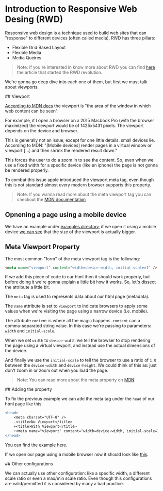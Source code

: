 # Introduction to Responsive Web Desing (RWD)

Responsive web design is a technique used to build web sites that can "response" to different devices (often called media). RWD has three pillars:

- Flexible Grid Based Layout
- Flexible Media
- Media Queires

> Note:
> If you're interested in know more about RWD you can find [here](https://alistapart.com/article/responsive-web-design/) the article that started the RWD revolution.

We're gonna go deep dive into each one of them, but first we must talk about viewports.

## Viewport

[According to MDN docs](https://developer.mozilla.org/en-US/docs/Mozilla/Mobile/Viewport_meta_tag) the viewport is "the area of the window in which web content can be seen".

For example, if I open a browser on a 2015 Macbook Pro (with the browser maximized) the viewport would be of 1425x5431 pixels. The viewport depends on the device and browser.

This is generally not an issue, except for one little details: small devices lie. According to MDN: "[Mobile devices] render pages in a virtual window or viewport [...] and then shrink the rendered result down."

This forces the user to do a zoom in to see the content. So, even when we use a fixed width for a specific device (like an iphone) the page is not gonna be rendered properly.

To combat this issue apple introduced the viewport meta tag, even though this is not standard almost every modern browser supports this property.

> Note:
> If you wanna read more about the meta viewport tag you can checkout the [MDN documentation](https://developer.mozilla.org/en-US/docs/Mozilla/Mobile/Viewport_meta_tag)

## Opnening a page using a mobile device

We have an example under [examples directory](examples/001-no-vieport.html), if we open it using a mobile device [we can see](screenshots/001-no-viewport.png) that the size of the viewport is actually bigger.

## Meta Viewport Property

The most common "form" of the meta viewport tag is the following:

```html
<meta name="viewport" content="width=device-width, initial-scale=1" />
```

If we add this piece of code to our html then it should work properly, but before doing it we're gonna explain a little bit how it works. So, let's dissect the attribute a little bit.

The `meta` tag is used to represents data about our html page (metadata).

The `name` attribute is set to `viewport` to indicate browsers to apply some values when we're visiting the page using a narrow device (i.e. mobile).

The attribute `content` is where all the magic happens. `content` can a comma-separated string value. In this case we're passing to parameters: `width` and `initial-scale`.

When we set `width` to `device-width` we tell the browser to stop rendering the page using a virtual viewport, and instead use the actual dimensions of the device.

And finally we use the `initial-scale` to tell the browser to use a ratio of `1.0` between the `device-wdith` and `device-height`. We could think of this as: just don't zoom in or zoom out when you load the page.

> Note:
> You can read more about the meta property on [MDN](https://developer.mozilla.org/en-US/docs/Web/HTML/Element/meta)

## Adding the property

To fix the previous example we can add the meta tag under the `head` of our html page like this:

```diff
<head>
    <meta charset="UTF-8" />
    -<title>No Viewport</title>
    +<title>With Viewport</title>
    +<meta name="viewport" content="width=device-width, initial-scale=1" />
</head>
```

You can find the example [here](examples/002-with-viewport.html).

If we open our page using a mobile browser now it should look like [this](screenshots/002-with-viewport.png).

## Other configurations

We can actually use other configuration: like a specific width, a different scale ratio or even a max/min scale ratio. Even though this configurations are valid/permitted it is considered by many a bad practice.
